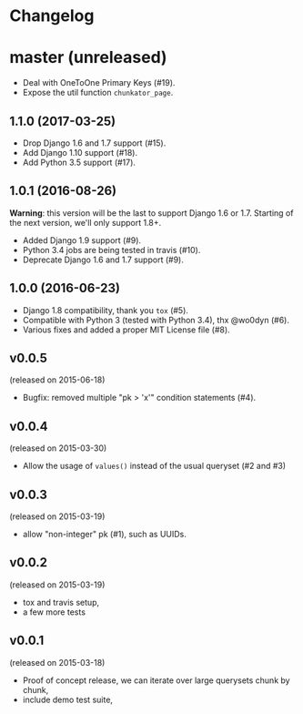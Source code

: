 # Changelog

# master (unreleased)

- Deal with OneToOne Primary Keys (#19).
- Expose the util function ``chunkator_page``.

## 1.1.0 (2017-03-25)

- Drop Django 1.6 and 1.7 support (#15).
- Add Django 1.10 support (#18).
- Add Python 3.5 support (#17).

## 1.0.1 (2016-08-26)

**Warning**: this version will be the last to support Django 1.6 or 1.7. Starting of the next version, we'll only support 1.8+.

- Added Django 1.9 support (#9).
- Python 3.4 jobs are being tested in travis (#10).
- Deprecate Django 1.6 and 1.7 support (#9).

## 1.0.0 (2016-06-23)

* Django 1.8 compatibility, thank you ``tox`` (#5).
* Compatible with Python 3 (tested with Python 3.4), thx @wo0dyn (#6).
* Various fixes and added a proper MIT License file (#8).

## v0.0.5

(released on 2015-06-18)

* Bugfix: removed multiple "pk > 'x'" condition statements (#4).

## v0.0.4

(released on 2015-03-30)

* Allow the usage of ``values()`` instead of the usual queryset (#2 and #3)

## v0.0.3

(released on 2015-03-19)

* allow "non-integer" pk (#1), such as UUIDs.


## v0.0.2

(released on 2015-03-19)

* tox and travis setup,
* a few more tests

## v0.0.1

(released on 2015-03-18)

* Proof of concept release, we can iterate over large querysets chunk by chunk,
* include demo test suite,
